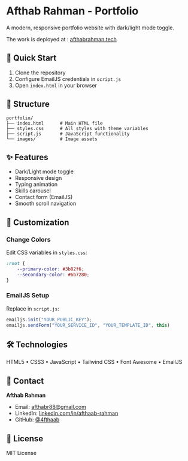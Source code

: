 # Afthab Rahman - Portfolio

A modern, responsive portfolio website with dark/light mode toggle.

The work is deployed at : [afthabrahman.tech](https://www.afthabrahman.tech)

## 🚀 Quick Start

1. Clone the repository
2. Configure EmailJS credentials in `script.js`
3. Open `index.html` in your browser

## 📁 Structure

```
portfolio/
├── index.html      # Main HTML file
├── styles.css      # All styles with theme variables
├── script.js       # JavaScript functionality
└── images/         # Image assets
```

## ✨ Features

- Dark/Light mode toggle
- Responsive design
- Typing animation
- Skills carousel
- Contact form (EmailJS)
- Smooth scroll navigation

## 🎨 Customization

### Change Colors
Edit CSS variables in `styles.css`:
```css
:root {
    --primary-color: #3b82f6;
    --secondary-color: #6b7280;
}
```

### EmailJS Setup
Replace in `script.js`:
```javascript
emailjs.init("YOUR_PUBLIC_KEY");
emailjs.sendForm("YOUR_SERVICE_ID", "YOUR_TEMPLATE_ID", this)
```

## 🛠️ Technologies

HTML5 • CSS3 • JavaScript • Tailwind CSS • Font Awesome • EmailJS

## 📧 Contact

**Afthab Rahman**
- Email: afthabr88@gmail.com
- LinkedIn: [linkedin.com/in/afthaab-rahman](https://www.linkedin.com/in/afthaab-rahman)
- GitHub: [@4fthaab](https://github.com/4fthaab)

## 📄 License

MIT License
